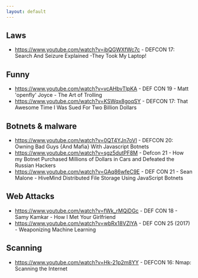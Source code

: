 ```yaml
---
layout: default
---
```


## Laws 
- https://www.youtube.com/watch?v=ibQGWXfWc7c -  DEFCON 17: Search And Seizure Explained -They Took My Laptop!

## Funny
- https://www.youtube.com/watch?v=vcAHbvTlpKA - DEF CON 19 - Matt 'openfly' Joyce - The Art of Trolling
- https://www.youtube.com/watch?v=KSWqx8goqSY - DEFCON 17: That Awesome Time I Was Sued For Two Billion Dollars


## Botnets & malware
- https://www.youtube.com/watch?v=0QT4YJn7oVI - DEFCON 20: Owning Bad Guys {And Mafia} With Javascript Botnets
- https://www.youtube.com/watch?v=sgz5dutPF8M - Defcon 21 - How my Botnet Purchased Millions of Dollars in Cars and Defeated the Russian Hackers
- https://www.youtube.com/watch?v=GAq86wfeC9E - DEF CON 21 - Sean Malone - HiveMind Distributed File Storage Using JavaScript Botnets

## Web Attacks
- https://www.youtube.com/watch?v=fWk_rMQiDGc - DEF CON 18 - Samy Kamkar - How I Met Your Girlfriend
- https://www.youtube.com/watch?v=wbRx18VZlYA - DEF CON 25 (2017) - Weaponizing Machine Learning

## Scanning
- https://www.youtube.com/watch?v=Hk-21p2m8YY - DEFCON 16: Nmap: Scanning the Internet
